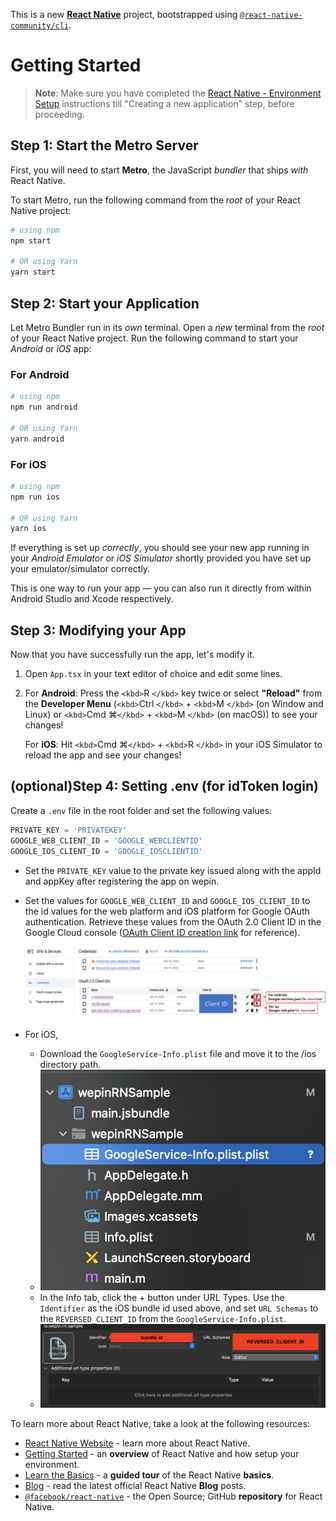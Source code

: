 This is a new [**React Native**](https://reactnative.dev) project, bootstrapped using [`@react-native-community/cli`](https://github.com/react-native-community/cli).

# Getting Started

> **Note**: Make sure you have completed the [React Native - Environment Setup](https://reactnative.dev/docs/environment-setup) instructions till "Creating a new application" step, before proceeding.

## Step 1: Start the Metro Server

First, you will need to start **Metro**, the JavaScript _bundler_ that ships _with_ React Native.

To start Metro, run the following command from the _root_ of your React Native project:

```bash
# using npm
npm start

# OR using Yarn
yarn start
```

## Step 2: Start your Application

Let Metro Bundler run in its _own_ terminal. Open a _new_ terminal from the _root_ of your React Native project. Run the following command to start your _Android_ or _iOS_ app:

### For Android

```bash
# using npm
npm run android

# OR using Yarn
yarn android
```

### For iOS

```bash
# using npm
npm run ios

# OR using Yarn
yarn ios
```

If everything is set up _correctly_, you should see your new app running in your _Android Emulator_ or _iOS Simulator_ shortly provided you have set up your emulator/simulator correctly.

This is one way to run your app — you can also run it directly from within Android Studio and Xcode respectively.

## Step 3: Modifying your App

Now that you have successfully run the app, let's modify it.

1. Open `App.tsx` in your text editor of choice and edit some lines.
2. For **Android**: Press the `<kbd>`R `</kbd>` key twice or select **"Reload"** from the **Developer Menu** (`<kbd>`Ctrl `</kbd>` + `<kbd>`M `</kbd>` (on Window and Linux) or `<kbd>`Cmd ⌘`</kbd>` + `<kbd>`M `</kbd>` (on macOS)) to see your changes!

   For **iOS**: Hit `<kbd>`Cmd ⌘`</kbd>` + `<kbd>`R `</kbd>` in your iOS Simulator to reload the app and see your changes!

## (optional)Step 4: Setting .env (for idToken login)

Create a `.env` file in the root folder and set the following values:

```js
PRIVATE_KEY = 'PRIVATEKEY'
GOOGLE_WEB_CLIENT_ID = 'GOOGLE_WEBCLIENTID'
GOOGLE_IOS_CLIENT_ID = 'GOOGLE_IOSCLIENTID'
```

- Set the `PRIVATE_KEY` value to the private key issued along with the appId and appKey after registering the app on wepin.
- Set the values for `GOOGLE_WEB_CLIENT_ID` and `GOOGLE_IOS_CLIENT_ID` to the id values for the web platform and iOS platform for Google OAuth authentication. Retrieve these values from the OAuth 2.0 Client ID in the Google Cloud console ([OAuth Client ID creation link](https://support.google.com/cloud/answer/6158849#installedapplications&android&zippy=%2Cnative-applications%2Candroid) for reference).

  ![1705543768628](image/README/1705543768628.png)

- For iOS,

  - Download the `GoogleService-Info.plist` file and move it to the /ios directory path.
  - ![1705543928358](image/README/1705543928358.png)
  - In the Info tab, click the + button under URL Types. Use the `Identifier` as the iOS bundle id used above, and set `URL Schemas` to the `REVERSED_CLIENT_ID` from the `GoogleService-Info.plist`.
  - ![1705544139117](image/README/1705544139117.png)

To learn more about React Native, take a look at the following resources:

- [React Native Website](https://reactnative.dev) - learn more about React Native.
- [Getting Started](https://reactnative.dev/docs/environment-setup) - an **overview** of React Native and how setup your environment.
- [Learn the Basics](https://reactnative.dev/docs/getting-started) - a **guided tour** of the React Native **basics**.
- [Blog](https://reactnative.dev/blog) - read the latest official React Native **Blog** posts.
- [`@facebook/react-native`](https://github.com/facebook/react-native) - the Open Source; GitHub **repository** for React Native.
